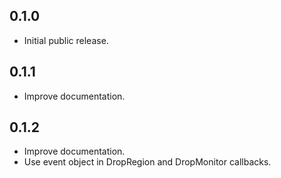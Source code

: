 ## 0.1.0

* Initial public release.

## 0.1.1

* Improve documentation.

## 0.1.2

* Improve documentation.
* Use event object in DropRegion and DropMonitor callbacks.
